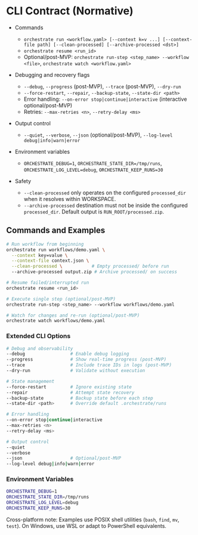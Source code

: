 # CLI Contract (Normative)

- Commands
  - `orchestrate run <workflow.yaml> [--context k=v ...] [--context-file path] [--clean-processed] [--archive-processed <dst>]`
  - `orchestrate resume <run_id>`
  - Optional/post-MVP: `orchestrate run-step <step_name> --workflow <file>`, `orchestrate watch <workflow.yaml>`

- Debugging and recovery flags
  - `--debug`, `--progress` (post-MVP), `--trace` (post-MVP), `--dry-run`
  - `--force-restart`, `--repair`, `--backup-state`, `--state-dir <path>`
  - Error handling: `--on-error stop|continue|interactive` (interactive optional/post-MVP)
  - Retries: `--max-retries <n>`, `--retry-delay <ms>`

- Output control
  - `--quiet`, `--verbose`, `--json` (optional/post-MVP), `--log-level debug|info|warn|error`

- Environment variables
  - `ORCHESTRATE_DEBUG=1`, `ORCHESTRATE_STATE_DIR=/tmp/runs`, `ORCHESTRATE_LOG_LEVEL=debug`, `ORCHESTRATE_KEEP_RUNS=30`

- Safety
  - `--clean-processed` only operates on the configured `processed_dir` when it resolves within WORKSPACE.
  - `--archive-processed` destination must not be inside the configured `processed_dir`. Default output is `RUN_ROOT/processed.zip`.

## Commands and Examples

```bash
# Run workflow from beginning
orchestrate run workflows/demo.yaml \
  --context key=value \
  --context-file context.json \
  --clean-processed \           # Empty processed/ before run
  --archive-processed output.zip # Archive processed/ on success

# Resume failed/interrupted run
orchestrate resume <run_id>

# Execute single step (optional/post-MVP)
orchestrate run-step <step_name> --workflow workflows/demo.yaml

# Watch for changes and re-run (optional/post-MVP)
orchestrate watch workflows/demo.yaml
```

### Extended CLI Options

```bash
# Debug and observability
--debug                 # Enable debug logging
--progress              # Show real-time progress (post-MVP)
--trace                 # Include trace IDs in logs (post-MVP)
--dry-run               # Validate without execution

# State management
--force-restart         # Ignore existing state
--repair                # Attempt state recovery
--backup-state          # Backup state before each step
--state-dir <path>      # Override default .orchestrate/runs

# Error handling
--on-error stop|continue|interactive
--max-retries <n>
--retry-delay <ms>

# Output control
--quiet
--verbose
--json                  # Optional/post-MVP
--log-level debug|info|warn|error
```

### Environment Variables

```bash
ORCHESTRATE_DEBUG=1
ORCHESTRATE_STATE_DIR=/tmp/runs
ORCHESTRATE_LOG_LEVEL=debug
ORCHESTRATE_KEEP_RUNS=30
```

Cross-platform note: Examples use POSIX shell utilities (`bash`, `find`, `mv`, `test`). On Windows, use WSL or adapt to PowerShell equivalents.
